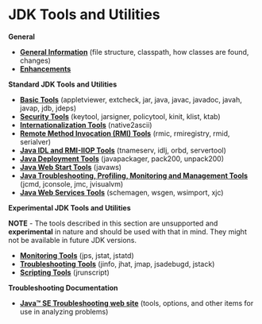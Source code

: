 # JDK Tools and Utilities

**General**

- [**General Information**](https://docs.oracle.com/javase/8/docs/technotes/tools/index.html#general) (file structure, classpath, how classes are found, changes)
- [**Enhancements**](https://docs.oracle.com/javase/8/docs/technotes/tools/index.html#enhancements)

**Standard JDK Tools and Utilities**

- [**Basic Tools**](https://docs.oracle.com/javase/8/docs/technotes/tools/index.html#basic) (appletviewer, extcheck, jar, java, javac, javadoc, javah, javap, jdb, jdeps)
- [**Security Tools**](https://docs.oracle.com/javase/8/docs/technotes/tools/index.html#security) (keytool, jarsigner, policytool, kinit, klist, ktab)
- [**Internationalization Tools**](https://docs.oracle.com/javase/8/docs/technotes/tools/index.html#intl) (native2ascii)
- [**Remote Method Invocation (RMI) Tools**](https://docs.oracle.com/javase/8/docs/technotes/tools/index.html#rmi) (rmic, rmiregistry, rmid, serialver)
- [**Java IDL and RMI-IIOP Tools**](https://docs.oracle.com/javase/8/docs/technotes/tools/index.html#idl) (tnameserv, idlj, orbd, servertool)
- [**Java Deployment Tools**](https://docs.oracle.com/javase/8/docs/technotes/tools/index.html#deployment) (javapackager, pack200, unpack200)
- [**Java Web Start Tools**](https://docs.oracle.com/javase/8/docs/technotes/tools/index.html#javaws) (javaws)
- [**Java Troubleshooting, Profiling, Monitoring and Management Tools**](https://docs.oracle.com/javase/8/docs/technotes/tools/index.html#jconsole) (jcmd, jconsole, jmc, jvisualvm)
- [**Java Web Services Tools**](https://docs.oracle.com/javase/8/docs/technotes/tools/index.html#webservices) (schemagen, wsgen, wsimport, xjc)

**Experimental JDK Tools and Utilities**

**NOTE** - The tools described in this section are unsupported and **experimental** in nature and should be used with that in mind. They might not be available in future JDK versions.

- [**Monitoring Tools**](https://docs.oracle.com/javase/8/docs/technotes/tools/index.html#monitor) (jps, jstat, jstatd)
- [**Troubleshooting Tools**](https://docs.oracle.com/javase/8/docs/technotes/tools/index.html#troubleshoot) (jinfo, jhat, jmap, jsadebugd, jstack)
- [**Scripting Tools**](https://docs.oracle.com/javase/8/docs/technotes/tools/index.html#scripting) (jrunscript)

**Troubleshooting Documentation**

- [**Java™ SE Troubleshooting web site**](http://www.oracle.com/technetwork/java/javase/index-138283.html) (tools, options, and other items for use in analyzing problems)